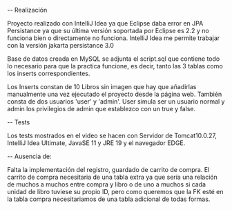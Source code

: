 -- Realización

Proyecto realizado con IntelliJ Idea ya que Eclipse daba error en JPA Persistance ya que su última versión soportada por Eclipse es 2.2 y no funciona bien o directamente no funciona. IntelliJ Idea me permite trabajar con la versión jakarta persistance 3.0

Base de datos creada en MySQL se adjunta el script.sql que contiene todo lo necesario para que la practica funcione, es decir, tanto las 3 tablas como los inserts correspondientes.

Los Inserts constan de 10 Libros sin imagen que hay que añadirlas manualmente una vez ejecutado el proyecto desde la página web. También consta de dos usuarios 'user' y 'admin'. User simula ser un usuario normal y admin los privilegios de admin que establezco con un true y false.

-- Tests

Los tests mostrados en el video se hacen con Servidor de Tomcat10.0.27, IntelliJ Idea Ultimate, JavaSE 11 y JRE 19 y el navegador EDGE.

-- Ausencia de:

Falta la implementación del registro, guardado de carrito de compra. El carrito de compra necesitaria de una tabla extra ya que sería una relación de muchos a muchos entre compra y libro o de uno a muchos si cada unidad de libro tuviese su propio ID, pero como queremos que la FK esté en la tabla compra necesitariamos de una tabla adicional de todas formas.
